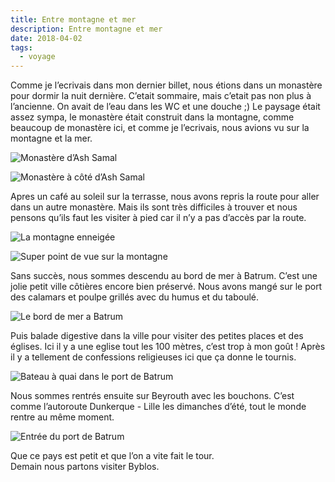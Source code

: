 ```yaml
---
title: Entre montagne et mer
description: Entre montagne et mer
date: 2018-04-02
tags:
  - voyage
---
```


Comme je l’ecrivais dans mon dernier billet, nous étions dans un monastère pour dormir la nuit dernière. C’etait sommaire, mais c’etait pas non plus à l’ancienne. On avait de l’eau dans les WC et une douche ;) Le paysage était assez sympa, le monastère était construit dans la montagne, comme beaucoup de monastère ici, et comme je l’ecrivais, nous avions vu sur la montagne et la mer.

![Monastère d’Ash Samal](/img/e5eadf8b-c53e-4b32-bacb-01774fb629d3.jpg "Monastère d’Ash Samal")

![Monastère à côté d’Ash Samal](/img/0c93931c-d44c-4085-afb4-c76d17b417bb.jpg "Monastère à côté d’Ash Samal")

Apres un café au soleil sur la terrasse, nous avons repris la route pour aller dans un autre monastère. Mais ils sont très difficiles à trouver et nous pensons qu’ils faut les visiter à pied car il n’y a pas d’accès par la route.

![La montagne enneigée](/img/df8b69a8-e226-4ee3-9a4b-fa6bc4bf8461.jpg "La montagne enneigée")

![Super point de vue sur la montagne](/img/3dccaeab-42bf-4c5c-879c-173a67157290.jpg "Super point de vue sur la montagne")

Sans succès, nous sommes descendu au bord de mer à Batrum. C’est une jolie petit ville côtières encore bien préservé. Nous avons mangé sur le port des calamars et poulpe grillés avec du humus et du taboulé.

![Le bord de mer a Batrum](/img/250596f5-5bd7-4789-9b9d-4b855d37cbf8.jpg "Le bord de mer a Batrum")

Puis balade digestive dans la ville pour visiter des petites places et des églises. Ici il y a une eglise tout les 100 mètres, c’est trop à mon goût ! Après il y a tellement de confessions religieuses ici que ça donne le tournis.

![Bateau à quai dans le port de Batrum](/img/dd983f63-8d11-43fe-bc1e-9fa4bf886cbd.jpg "Bateau à quai dans le port de Batrum")

Nous sommes rentrés ensuite sur Beyrouth avec les bouchons. C’est comme l’autoroute Dunkerque - Lille les dimanches d’été, tout le monde rentre au même moment.

![Entrée du port de Batrum](/img/855512e9-170b-4d30-9f4c-5779fb377b8b.jpg "Entrée du port de Batrum")

Que ce pays est petit et que l’on a vite fait le tour.  
Demain nous partons visiter Byblos.